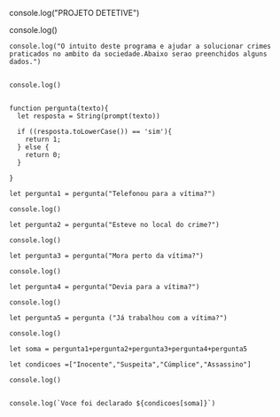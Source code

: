 console.log("PROJETO DETETIVE")



console.log()
	
	console.log("O intuito deste programa e ajudar a solucionar crimes praticados no ambito da sociedade.Abaixo serao preenchidos alguns dados.")
	

	console.log()

		
	function pergunta(texto){
	  let resposta = String(prompt(texto))
	  
	  if ((resposta.toLowerCase()) == 'sim'){
	    return 1;
	  } else {
	    return 0;
	  }
	
	}
	
	let pergunta1 = pergunta("Telefonou para a vítima?")
	
	console.log()
	
	let pergunta2 = pergunta("Esteve no local do crime?")
	
	console.log()
	
	let pergunta3 = pergunta("Mora perto da vítima?")
	
	console.log()
	
	let pergunta4 = pergunta("Devia para a vítima?")
	
	console.log()
	
	let pergunta5 = pergunta ("Já trabalhou com a vítima?")
	
	console.log()
	
	let soma = pergunta1+pergunta2+pergunta3+pergunta4+pergunta5
	
	let condicoes =["Inocente","Suspeita","Cúmplice","Assassino"] 
	
	console.log()
		
	
	console.log(`Voce foi declarado ${condicoes[soma]}`)
